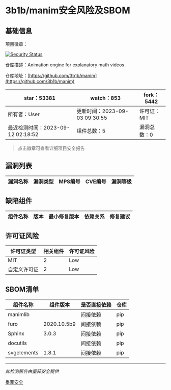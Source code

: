 # 3b1b/manim安全风险及SBOM

## 基础信息

项目徽章：

[![Security Status](https://www.murphysec.com/platform3/v31/badge/1701299265481605120.svg)](https://www.murphysec.com/console/report/1701299265133477888/1701299265481605120)

仓库描述：Animation engine for explanatory math videos

仓库地址：[https://github.com/3b1b/manim](https://github.com/3b1b/manim)

| star：53381 | watch：853 | fork：5442 |
| ----------- | -------------- | ------------ |
| 所有者：User | 更新时间：2023-09-03 09:30:55 | 许可证：MIT |
| 最近检测时间：2023-09-12 02:18:52 | 组件总数：5 | 漏洞总数：0 |

> 点击徽章可查看详细项目安全报告



## 漏洞列表

| 漏洞名称 | 漏洞类型 | MPS编号 | CVE编号 | 漏洞等级 |
| ------- | ------ | ------- | ------ | ----- |





## 缺陷组件

| 组件名称 | 版本 | 最小修复版本 | 依赖关系 | 修复建议 |
| -------- | ---- | ------------ | -------- | -------- |





## 许可证风险

| 许可证类型 | 相关组件 | 许可证风险 |
| ---------- | -------- | ---------- |
|MIT|2|Low|
|自定义许可证|2|Low|




## SBOM清单

| 组件名称 | 组件版本 | 是否直接依赖 | 仓库 |
| -------- | -------- | ------------ | ---- |
|manimlib||间接依赖|pip|
|furo|2020.10.5b9|间接依赖|pip|
|Sphinx|3.0.3|间接依赖|pip|
|docutils||间接依赖|pip|
|svgelements|1.8.1|间接依赖|pip|


------

*此检测报告由墨菲安全提供*

[墨菲安全](www.murphysec.com)
